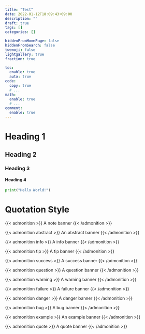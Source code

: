 ```yaml
---
title: "Test"
date: 2022-01-12T18:09:43+09:00
description: ""
draft: true
tags: []
categories: []

hiddenFromHomePage: false
hiddenFromSearch: false
twemoji: false
lightgallery: true
fraction: true

toc:
  enable: true
  auto: true
code:
  copy: true
  # ...
math:
  enable: true
  # ...
comment:
  enable: true
---
```

<!--more-->

# Heading 1
## Heading 2
### Heading 3
#### Heading 4

```python
print("Hello World!")
```

# Quotation Style
{{< admonition >}} A note banner {{< /admonition >}}

{{< admonition abstract >}} An abstract banner {{< /admonition >}}

{{< admonition info >}} A info banner {{< /admonition >}}

{{< admonition tip >}} A tip banner {{< /admonition >}}

{{< admonition success >}} A success banner {{< /admonition >}}

{{< admonition question >}} A question banner {{< /admonition >}}

{{< admonition warning >}} A warning banner {{< /admonition >}}

{{< admonition failure >}} A failure banner {{< /admonition >}}

{{< admonition danger >}} A danger banner {{< /admonition >}}

{{< admonition bug >}} A bug banner {{< /admonition >}}

{{< admonition example >}} An example banner {{< /admonition >}}

{{< admonition quote >}} A quote banner {{< /admonition >}}
